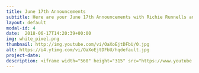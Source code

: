 ```yaml
---
title: June 17th Announcements
subtitle: Here are your June 17th Announcements with Richie Runnells and Alayna Boer.  Happy Father's Day!
layout: default
modal-id: 4 
date:  2018-06-17T14:20:39+00:00
img: white_pixel.png
thumbnail: http://img.youtube.com/vi/OaXoEjtDFbU/0.jpg
alt: https://i4.ytimg.com/vi/OaXoEjtDFbU/hqdefault.jpg
project-date: 
description: <iframe width="560" height="315" src="https://www.youtube.com/embed/OaXoEjtDFbU" frameborder="0" allowfullscreen></iframe> 
---
```

